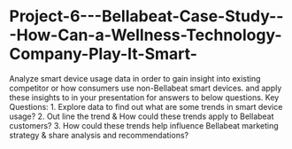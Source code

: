 # Project-6---Bellabeat-Case-Study---How-Can-a-Wellness-Technology-Company-Play-It-Smart-
Analyze smart device usage data in order to gain insight into existing competitor or how consumers use non-Bellabeat smart devices. and apply these insights to in your presentation for answers to below questions.  Key Questions:  1. Explore data to find out what are some trends in smart device usage?  2. Out line the trend &amp; How could these trends apply to Bellabeat customers?  3. How could these trends help influence Bellabeat marketing strategy &amp; share analysis and recommendations?
